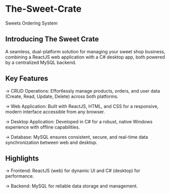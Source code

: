 # The-Sweet-Crate 
Sweets Ordering System

Introducing The Sweet Crate
---------------------------
A seamless, dual-platform solution for managing your sweet shop business, combining a ReactJS web application with a C# desktop app, both powered by a centralized MySQL backend.

Key Features
------------
-> CRUD Operations: Effortlessly manage products, orders, and user data (Create, Read, Update, Delete) across both platforms.

-> Web Application: Built with ReactJS, HTML, and CSS for a responsive, modern interface accessible from any browser.

-> Desktop Application: Developed in C# for a robust, native Windows experience with offline capabilities.

-> Database: MySQL ensures consistent, secure, and real-time data synchronization between web and desktop.

 Highlights
 ----------
-> Frontend: ReactJS (web) for dynamic UI and C# (desktop) for performance.

-> Backend: MySQL for reliable data storage and management.


